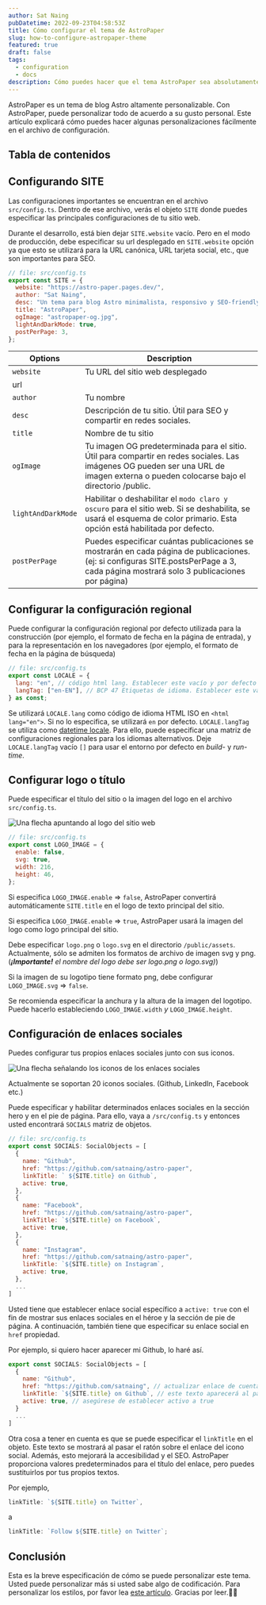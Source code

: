 ```yaml
---
author: Sat Naing
pubDatetime: 2022-09-23T04:58:53Z
title: Cómo configurar el tema de AstroPaper
slug: how-to-configure-astropaper-theme
featured: true
draft: false
tags:
  - configuration
  - docs
description: Cómo puedes hacer que el tema AstroPaper sea absolutamente tuyo.
---
```


AstroPaper es un tema de blog Astro altamente personalizable. Con AstroPaper, puede personalizar todo de acuerdo a su gusto personal. Este artículo explicará cómo puedes hacer algunas personalizaciones fácilmente en el archivo de configuración.

## Tabla de contenidos

## Configurando SITE

Las configuraciones importantes se encuentran en el archivo `src/config.ts`. Dentro de ese archivo, verás el objeto `SITE` donde puedes especificar las principales configuraciones de tu sitio web.

Durante el desarrollo, está bien dejar `SITE.website` vacío. Pero en el modo de producción, debe especificar su url desplegado en `SITE.website` opción ya que esto se utilizará para la URL canónica, URL tarjeta social, etc., que son importantes para SEO.

```js
// file: src/config.ts
export const SITE = {
  website: "https://astro-paper.pages.dev/",
  author: "Sat Naing",
  desc: "Un tema para blog Astro minimalista, responsivo y SEO-friendly.",
  title: "AstroPaper",
  ogImage: "astropaper-og.jpg",
  lightAndDarkMode: true,
  postPerPage: 3,
};
```



| Options            | Description                                                                                                                                                  |
| ------------------ | ------------------------------------------------------------------------------------------------------------------------------------------------------------ |
| `website`          | Tu URL del sitio web desplegado
url                                                                                                                                    |
| `author`           | Tu nombre                                                                                                                                                |
| `desc`             | Descripción de tu sitio. Útil para SEO y compartir en redes sociales.                                                                                      |
| `title`            | Nombre de tu sitio                                                                                                                                       |
| `ogImage`          | Tu imagen OG predeterminada para el sitio. Útil para compartir en redes sociales. Las imágenes OG pueden ser una URL de imagen externa o pueden colocarse bajo el directorio /public.|
| `lightAndDarkMode` | Habilitar o deshabilitar el `modo claro y oscuro` para el sitio web. Si se deshabilita, se usará el esquema de color primario. Esta opción está habilitada por defecto.    |
| `postPerPage`      | Puedes especificar cuántas publicaciones se mostrarán en cada página de publicaciones. (ej: si configuras SITE.postsPerPage a 3, cada página mostrará solo 3 publicaciones por página)      |






## Configurar la configuración regional

Puede configurar la configuración regional por defecto utilizada para la construcción (por ejemplo, el formato de fecha en la página de entrada), y para la representación en los navegadores (por ejemplo, el formato de fecha en la página de búsqueda)

```js
// file: src/config.ts
export const LOCALE = {
  lang: "en", // código html lang. Establecer este vacío y por defecto será "en"
  langTag: ["en-EN"], // BCP 47 Etiquetas de idioma. Establecer este vacío [] para utilizar el entorno por defecto
} as const;
```

Se utilizará `LOCALE.lang` como código de idioma HTML ISO en `<html lang="en">`. Si no lo especifica, se utilizará `en` por defecto.
`LOCALE.langTag` se utiliza como [datetime locale](https://developer.mozilla.org/en-US/docs/Web/JavaScript/Reference/Global_Objects/Date/toLocaleDateString#locales). Para ello, puede especificar una matriz de configuraciones regionales para los idiomas alternativos. Deje `LOCALE.langTag` vacío `[]` para usar el entorno por defecto en _build-_ y _run-time_.



## Configurar logo o título

Puede especificar el título del sitio o la imagen del logo en el archivo `src/config.ts`.

![Una flecha apuntando al logo del sitio web](https://res.cloudinary.com/noezectz/v1663911318/astro-paper/AstroPaper-logo-config_goff5l.png)


```js
// file: src/config.ts
export const LOGO_IMAGE = {
  enable: false,
  svg: true,
  width: 216,
  height: 46,
};
```

Si especifica `LOGO_IMAGE.enable` => `false`, AstroPaper convertirá automáticamente `SITE.title` en el logo de texto principal del sitio.

Si especifica `LOGO_IMAGE.enable` => `true`, AstroPaper usará la imagen del logo como logo principal del sitio.

Debe especificar `logo.png` o `logo.svg` en el directorio `/public/assets`. Actualmente, sólo se admiten los formatos de archivo de imagen svg y png. (**_¡Importante!_** _el nombre del logo debe ser logo.png o logo.svg)_)

Si la imagen de su logotipo tiene formato png, debe configurar `LOGO_IMAGE.svg` => `false`.

Se recomienda especificar la anchura y la altura de la imagen del logotipo. Puede hacerlo estableciendo `LOGO_IMAGE.width` _y_ `LOGO_IMAGE.height`.



## Configuración de enlaces sociales

Puedes configurar tus propios enlaces sociales junto con sus iconos.


![Una flecha señalando los iconos de los enlaces sociales](https://res.cloudinary.com/noezectz/v1663914759/astro-paper/astro-paper-socials_tkcjgq.png)

Actualmente se soportan 20 iconos sociales. (Github, LinkedIn, Facebook etc.)


Puede especificar y habilitar determinados enlaces sociales en la sección hero y en el pie de página. Para ello, vaya a `/src/config.ts` y entonces usted encontrará `SOCIALS` matriz de objetos.



```js
// file: src/config.ts
export const SOCIALS: SocialObjects = [
  {
    name: "Github",
    href: "https://github.com/satnaing/astro-paper",
    linkTitle: ` ${SITE.title} on Github`,
    active: true,
  },
  {
    name: "Facebook",
    href: "https://github.com/satnaing/astro-paper",
    linkTitle: `${SITE.title} on Facebook`,
    active: true,
  },
  {
    name: "Instagram",
    href: "https://github.com/satnaing/astro-paper",
    linkTitle: `${SITE.title} on Instagram`,
    active: true,
  },
  ...
]
```

Usted tiene que establecer enlace social específico a `active: true` con el fin de mostrar sus enlaces sociales en el héroe y la sección de pie de página. A continuación, también tiene que especificar su enlace social en `href` propiedad.

Por ejemplo, si quiero hacer aparecer mi Github, lo haré así.

```js
export const SOCIALS: SocialObjects = [
  {
    name: "Github",
    href: "https://github.com/satnaing", // actualizar enlace de cuenta
    linkTitle: `${SITE.title} on Github`, // este texto aparecerá al pasar el ratón por encima y VoiceOver
    active: true, // asegúrese de establecer activo a true
  }
  ...
]
```

Otra cosa a tener en cuenta es que se puede especificar el `linkTitle` en el objeto. Este texto se mostrará al pasar el ratón sobre el enlace del icono social. Además, esto mejorará la accesibilidad y el SEO. AstroPaper proporciona valores predeterminados para el título del enlace, pero puedes sustituirlos por tus propios textos.

Por ejemplo,

```js
linkTitle: `${SITE.title} on Twitter`,
```

a 

```js
linkTitle: `Follow ${SITE.title} on Twitter`;
```

## Conclusión

Esta es la breve especificación de cómo se puede personalizar este tema. Usted puede personalizar más si usted sabe algo de codificación. Para personalizar los estilos, por favor lea [este artículo](https://astro-paper.pages.dev/posts/customizing-astropaper-theme-color-schemes/). Gracias por leer.✌🏻